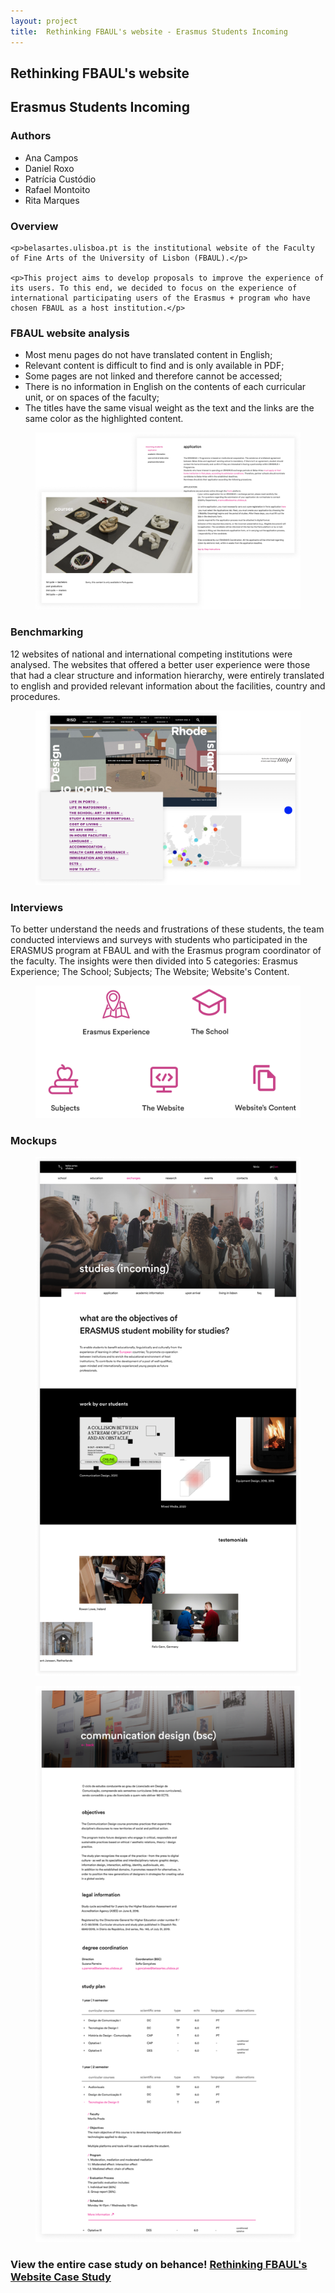 ```yaml
---
layout: project
title:  Rethinking FBAUL's website - Erasmus Students Incoming
---
```

<section>
    <h1>Rethinking FBAUL's website</h1>
    <h2>Erasmus Students Incoming</h2>
</section>

<div>
    <h3>Authors</h3>
    <ul>
        <li>Ana Campos</li>
        <li>Daniel Roxo</li>
        <li>Patrícia Custódio</li>
        <li>Rafael Montoito</li>
        <li>Rita Marques</li>
    </ul>
</div>

<div>
    <h3>Overview</h3>

    <p>belasartes.ulisboa.pt is the institutional website of the Faculty of Fine Arts of the University of Lisbon (FBAUL).</p>

    <p>This project aims to develop proposals to improve the experience of its users. To this end, we decided to focus on the experience of international participating users of the Erasmus + program who have chosen FBAUL as a host institution.</p>
</div>

<div>
    <h3>FBAUL website analysis</h3>
    <ul>
        <li>Most menu pages do not have translated content in English;</li>
        <li>Relevant content is difficult to find and is only available in PDF;</li>
        <li>Some pages are not linked and therefore cannot be accessed;</li>
        <li>There is no information in English on the contents of each curricular unit, or on spaces of the faculty;</li>
        <li>The titles have the same visual weight as the text and the links are the same color as the highlighted content.</li>
    </ul>
</div>

<figure>
    <img src="assets/img/fbaulimg1.png" alt="fbaul website pages">
 </figure>

<div>
    <h3>Benchmarking</h3>
    <p>12 websites of national and international competing institutions were analysed. 
    The websites that offered a better user experience were those that had a clear structure and information hierarchy, were entirely translated to english and provided relevant information about the facilities, country and procedures.</p>
</div>

 <figure>
    <img src="assets/img/fbaulimg2.png" alt="competing institution website pages">
 </figure>

<div>
<h3>Interviews</h3>
    <p>To better understand the needs and frustrations of these students, the team conducted interviews and surveys with students who participated in the ERASMUS program at FBAUL and with the Erasmus program coordinator of the faculty.
    The insights were then divided into 5 categories: Erasmus Experience; The School; Subjects; The Website; Website's Content.</p>
</div>

 <figure>
    <img src="assets/img/fbaulimg3.png" alt="categories icons">
 </figure>

 <h3>Mockups</h3>

 <figure>
    <img src="assets/img/fbaulmockup1.png" alt="competing institution website pages">
 </figure>

  <figure>
    <img src="assets/img/fbaulmockup2.png" alt="competing institution website pages">
 </figure>

<div>
    <h3>View the entire case study on behance! <a href="https://www.behance.net/gallery/115498809/Rethinking-FBAULs-Website" target="blank">Rethinking FBAUL's Website Case Study</a></h3>
</div>
